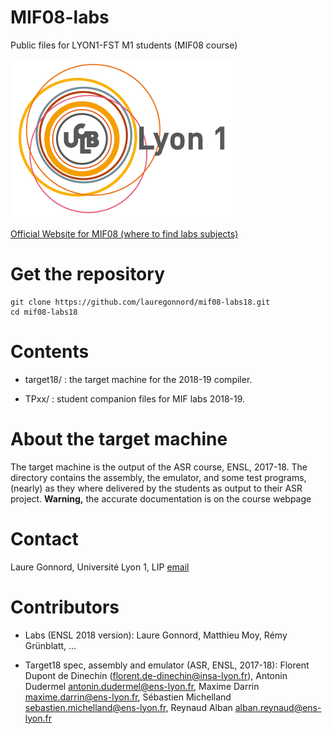 # MIF08-labs
Public files for LYON1-FST M1 students (MIF08 course)

![lyon1logo](logo_lyon1_tiny.png)


[Official Website for MIF08 (where to find labs subjects)](http://laure.gonnord.org/pro/teaching/compilM1.html)

# Get the repository

```
git clone https://github.com/lauregonnord/mif08-labs18.git
cd mif08-labs18
```

# Contents

   * target18/ : the target machine for the 2018-19 compiler. 

   * TPxx/     : student companion files for MIF labs 2018-19.


# About the target machine

The target machine is the output of the ASR course, ENSL, 2017-18.
The directory contains the assembly, the emulator, and some test
programs, (nearly) as they where delivered by the students as output to
their ASR project.
**Warning,** the accurate documentation is on the course webpage

# Contact

Laure Gonnord, Université Lyon 1, LIP [email](mailto:laure.gonnord@univ-lyon1.fr)

# Contributors

  * Labs (ENSL 2018 version): Laure Gonnord, Matthieu Moy, Rémy
    Grünblatt, ...
  
  * Target18 spec, assembly and emulator (ASR, ENSL, 2017-18): Florent
  Dupont de Dinechin (<florent.de-dinechin@insa-lyon.fr>), Antonin
  Dudermel <antonin.dudermel@ens-lyon.fr>, Maxime Darrin
  <maxime.darrin@ens-lyon.fr>, Sébastien Michelland
  <sebastien.michelland@ens-lyon.fr>, Reynaud Alban <alban.reynaud@ens-lyon.fr> 
